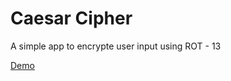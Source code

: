 # Caesar Cipher
A simple app to encrypte user input using ROT - 13

[Demo](https://enkooo.github.io/caesar-cipher-vanilla-js/)
